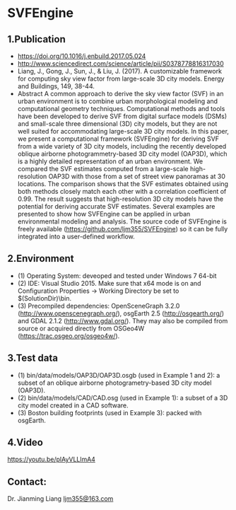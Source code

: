 # SVFEngine

## 1.Publication
 -  https://doi.org/10.1016/j.enbuild.2017.05.024
 -  http://www.sciencedirect.com/science/article/pii/S0378778816317030
 -  Liang, J., Gong, J., Sun, J., & Liu, J. (2017). A customizable framework for computing sky view factor from large-scale 3D city models. Energy and Buildings, 149, 38-44.
 -  Abstract
A common approach to derive the sky view factor (SVF) in an urban environment is to combine urban morphological modeling and computational geometry techniques. Computational methods and tools have been developed to derive SVF from digital surface models (DSMs) and small-scale three dimensional (3D) city models, but they are not well suited for accommodating large-scale 3D city models. In this paper, we present a computational framework (SVFEngine) for deriving SVF from a wide variety of 3D city models, including the recently developed oblique airborne photogrammetry-based 3D city model (OAP3D), which is a highly detailed representation of an urban environment. We compared the SVF estimates computed from a large-scale high-resolution OAP3D with those from a set of street view panoramas at 30 locations. The comparison shows that the SVF estimates obtained using both methods closely match each other with a correlation coefficient of 0.99. The result suggests that high-resolution 3D city models have the potential for deriving accurate SVF estimates. Several examples are presented to show how SVFEngine can be applied in urban environmental modeling and analysis. The source code of SVFEngine is freely available (https://github.com/ljm355/SVFEngine) so it can be fully integrated into a user-defined workflow.

## 2.Environment
 * (1) Operating System: deveoped and tested under Windows 7 64-bit
 * (2) IDE: Visual Studio 2015. Make sure that x64 mode is on and Configuration Properties -> Working Directory be set to $(SolutionDir)\bin.
 * (3) Precompiled dependencies: OpenSceneGraph 3.2.0 (http://www.openscenegraph.org/), osgEarth 2.5 (http://osgearth.org/) and GDAL 2.1.2 (http://www.gdal.org/). They may also be compiled from source or acquired directly from OSGeo4W (https://trac.osgeo.org/osgeo4w/).

## 3.Test data
 * (1) bin/data/models/OAP3D/OAP3D.osgb (used in Example 1 and 2): a subset of an oblique airborne photogrametry-based 3D city model (OAP3D).
 * (2) bin/data/models/CAD/CAD.osg (used in Example 1): a subset of a 3D city model created in a CAD software.
 * (3) Boston building footprints (used in Example 3): packed with osgEarth.
 
 ## 4.Video
 https://youtu.be/plAyVLLlmA4

## Contact:
Dr. Jianming Liang
ljm355@163.com


